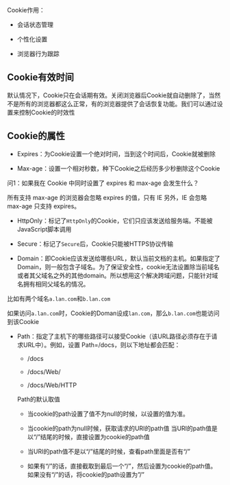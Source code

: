 Cookie作用：

- 会话状态管理

- 个性化设置

- 浏览器行为跟踪

## Cookie有效时间

默认情况下，Cookie只在会话期有效。关闭浏览器后Cookie就自动删除了，当然不是所有的浏览器都这么正常，有的浏览器提供了会话恢复功能。我们可以通过设置来控制Cookie的时效性

## Cookie的属性

- Expires：为Cookie设置一个绝对时间，当到这个时间后，Cookie就被删除

- Max-age：设置一个相对秒数，种下Cookie之后经历多少秒删除这个Cookie

问1：如果我在 Cookie 中同时设置了 expires 和 max-age 会发生什么？

所有支持 max-age 的浏览器会忽略 expires 的值，只有 IE 另外，IE 会忽略 max-age 只支持 expires。

- HttpOnly：标记了`HttpOnly`的Cookie，它们只应该发送给服务端。不能被JavaScript脚本调用

- Secure：标记了`Secure`后，Cookie只能被HTTPS协议传输

- Domain：即Cookie应该发送给哪些URL，默认当前文档的主机。如果指定了Domain，则一般包含子域名。为了保证安全性，cookie无法设置除当前域名或者其父域名之外的其他domain。所以想用这个解决跨域问题，只能针对域名拥有相同父域名的情况。

比如有两个域名`a.lan.com`和`b.lan.com`

如果访问`a.lan.com`时，Cookie的Doman设成`lan.com`，那么`b.lan.com`也能访问到该Cookie


- Path：指定了主机下的哪些路径可以接受Cookie（该URL路径必须存在于请求URL中）。例如，设置 Path=/docs，则以下地址都会匹配：

  - /docs

  - /docs/Web/

  - /docs/Web/HTTP

  Path的默认取值

  - 当cookie的path设置了值不为null的时候，以设置的值为准。

  - 当cookie的path为null时候，获取请求的URI的path值 
当URI的path值是以“/”结尾的时候，直接设置为cookie的path值

  - 当URI的path值不是以“/”结尾的时候，查看path里面是否有“/” 

  - 如果有“/”的话，直接截取到最后一个“/”，然后设置为cookie的path值。
如果没有“/”的话，将cookie的path设置为”/”
